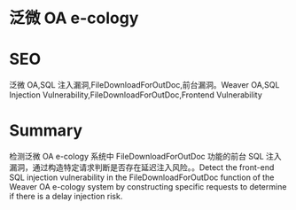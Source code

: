 # 泛微 OA e-cology
# SEO
泛微 OA,SQL 注入漏洞,FileDownloadForOutDoc,前台漏洞。Weaver OA,SQL Injection Vulnerability,FileDownloadForOutDoc,Frontend Vulnerability
# Summary
检测泛微 OA e-cology 系统中 FileDownloadForOutDoc 功能的前台 SQL 注入漏洞，通过构造特定请求判断是否存在延迟注入风险。。Detect the front-end SQL injection vulnerability in the FileDownloadForOutDoc function of the Weaver OA e-cology system by constructing specific requests to determine if there is a delay injection risk.
